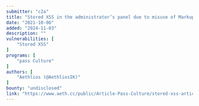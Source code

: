 ```yaml
---
submitter: "c2a"
title: "Stored XSS in the administrator’s panel due to misuse of MarkupSafe"
date: "2021-10-06"
added: "2024-11-03"
description: ""
vulnerabilities: [
    "Stored XSS"
]
programs: [
    "pass Culture"
]
authors: [
    "Aethlios (@AethliosIK)"
]
bounty: "undisclosed"
link: "https://www.aeth.cc/public/Article-Pass-Culture/stored-xss-article-en.html"
---
```




